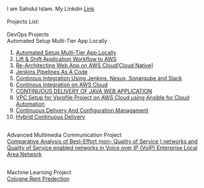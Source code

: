 I am Sahidul Islam. My Linkdin [Link](https://www.linkedin.com/in/sahidul-islam-2b312a235/)<br />
<br />Projects List:<br />
<br/>DevOps Projects<br/>Automated Setup Multi-Tier App Locally
1. [Automated Setup Multi-Tier App Locally ](https://github.com/Sahid20/DevOps_Projects_AWS/tree/main/Automated%20Setup%20Multi-Tier%20App%20Locally)<br/>
2. [Lift & Shift Application Workflow to AWS](https://github.com/Sahid20/DevOps_Projects_AWS/tree/main/Lift%20and%20Shift%20Application%20Workload%20to%20AWS)<br />
3. [Re-Architecting Web App on AWS Cloud[Cloud Native]](https://github.com/Sahid20/DevOps_Projects_AWS/tree/main/Re-Architecting%20Web%20App%20on%20AWS%20Cloud%5BCloud%20Native%5D)<br/>
4.  [Jenkins Pipelines As A Code](https://github.com/Sahid20/DevOps_Projects_AWS/tree/main/Jenkins%20Pipelines%20As%20A%20Code)<br/>
5.   [Continous Integration Using Jenkins, Nexus, Sonarqube and Slack](https://github.com/Sahid20/DevOps_Projects_AWS/tree/main/Continous%20Integration%20Using%20Jenkins%2C%20Nexus%2C%20Sonarqube%20and%20Slack)<br/>
6.  [Continous Integration on AWS Cloud](https://github.com/Sahid20/DevOps_Projects_AWS/tree/main/Continous%20Integration%20on%20AWS%20Cloud)<br/>
7. [CONTINUOUS DELIVERY OF JAVA WEB APPLICATION](https://github.com/Sahid20/DevOps_Projects_AWS/tree/main/CONTINUOUS%20DELIVERY%20OF%20JAVA%20WEB%20APPLICATION)<br/>
8. [VPC Setup for Vprofile Project on AWS Cloud using Ansible for Cloud Automation](https://github.com/Sahid20/ansible-aws-vpc)<br/>
9. [Continuous Delivery And Configuration Managament](https://github.com/Sahid20/DevOps_Projects_AWS/tree/main/Continuous%20Delivery%20And%20Configuration%20Managament) <br/>
10. [Hybrid Continuous Delivery](https://github.com/Sahid20/DevOps_Projects_AWS/tree/main/Hybrid%20Continuous%20Delivery)


<br/>Advanced Multimedia Communication Project<br/>
[Comparative Analysis of Best-Effort (non- Quality
of Service ) networks and Quality of Service
enabled networks in Voice over IP (VoIP) Enterprise
Local Area Network](https://github.com/Sahid20/Advanced-Multimedia-Communication-AMC-Project)<br/>

<br/> Machine Learning Project<br/>
[Cologne Rent Predection](https://github.com/Sahid20/Machine-Learning-Project) <br/>
